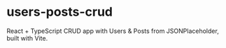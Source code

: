 # users-posts-crud
React + TypeScript CRUD app with Users & Posts from JSONPlaceholder, built with Vite.
